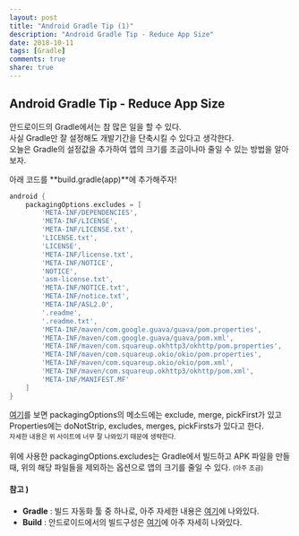 ```yaml
---
layout: post
title: "Android Gradle Tip (1)"
description: "Android Gradle Tip - Reduce App Size"
date: 2018-10-11
tags: [Gradle]
comments: true
share: true
---
```

## Android Gradle Tip - Reduce App Size

안드로이드의 Gradle에서는 참 많은 일을 할 수 있다.  
사실 Gradle만 잘 설정해도 개발기간을 단축시킬 수 있다고 생각한다.  
오늘은 Gradle의 설정값을 추가하여 앱의 크기를 조금이나마 줄일 수 있는 방법을 알아보자.  

아래 코드를 **build.gradle(app)**에 추가해주자!

```gradle
android {
    packagingOptions.excludes = [
        'META-INF/DEPENDENCIES',
        'META-INF/LICENSE',
        'META-INF/LICENSE.txt',
        'LICENSE.txt',
        'LICENSE',
        'META-INF/license.txt',
        'META-INF/NOTICE',
        'NOTICE',
        'asm-license.txt',
        'META-INF/NOTICE.txt',
        'META-INF/notice.txt',
        'META-INF/ASL2.0',
        '.readme',
        '.readme.txt',
        'META-INF/maven/com.google.guava/guava/pom.properties',
        'META-INF/maven/com.google.guava/guava/pom.xml',
        'META-INF/maven/com.squareup.okhttp3/okhttp/pom.properties',
        'META-INF/maven/com.squareup.okio/okio/pom.properties',
        'META-INF/maven/com.squareup.okio/okio/pom.xml',
        'META-INF/maven/com.squareup.okhttp3/okhttp/pom.xml',
        'META-INF/MANIFEST.MF'
    ]
}
```
[여기](https://google.github.io/android-gradle-dsl/current/com.android.build.gradle.internal.dsl.PackagingOptions.html)를 보면 packagingOptions의 메소드에는 exclude, merge, pickFirst가 있고 Properties에는 doNotStrip, excludes, merges, pickFirsts가 있다고 한다.  
<small>자세한 내용은 위 사이트에 너무 잘 나와있기 때문에 생략한다.</small><br>  
위에 사용한 packagingOptions.excludes는 Gradle에서 빌드하고 APK 파일을 만들 때, 위의 해당 파일들을 제외하는 옵션으로 앱의 크기를 줄일 수 있다. <small>(아주 조금)</small>

#### 참고 )  
- **Gradle** : 빌드 자동화 툴 중 하나로, 아주 자세한 내용은 [여기](https://gradle.org/features/)에 나와있다.
- **Build** : 안드로이드에서의 빌드구성은 [여기](https://developer.android.com/studio/build/?hl=ko)에 아주 자세히 나와있다. 
